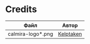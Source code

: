 # Credits

| Файл | Автор |
|------|-------|
| calmira-logo*.png | [Kelptaken](https://github.com/kelptaken) |
